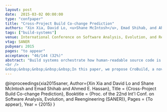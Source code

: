 ```yaml
---
layout: post
date:  2015-03-02 00:00:00
type: "confpaper"
title: "Cross-Project Build Co-change Prediction"
authors: "Xin Xia, David Lo, <u>Shane McIntosh</u>, Emad Shihab, and Ahmed E. Hassan"
tags: ["build-systems"]
venue: International Conference on Software Analysis, Evolution, and Reengineering
vtag: SANER
pubyear: 2015
pages: "to appear"
acceptance: "46/144 (32%)"
abstract: "Build systems orchestrate how human-readable source code is translated into executable programs. In a software project, source code changes can induce changes in the build system (aka. build co-changes). It is difficult for developers to identify when build co-changes are necessary due to the complexity of build systems. Prediction of build co-changes works well if there is a sufficient amount of training data to build a model. However, in practice, for new projects, there exists a limited number of changes. Using training data from other projects to predict the build co-changes in a new project can help improve the performance of the build co-change prediction. We refer to this problem as cross-project build co-change prediction.
<br />
&nbsp;&nbsp;&nbsp;&nbsp;&nbsp;In this paper, we propose CroBuild, a novel cross-project build co-change prediction approach that iteratively learns new classifiers. CroBuild constructs an ensemble of classifiers by iteratively building classifiers and assigning them weights according to its prediction error rate. Given that only a small proportion of code changes are build co-changing, we also propose an imbalance-aware approach that learns a threshold boundary between those code changes that are build co-changing and those that are not in order to construct classifiers in each iteration. To examine the benefits of CroBuild, we perform experiments on 4 large datasets including Mozilla, Eclipse-core, Lucene, and Jazz, comprising a total of 50,884 changes. On average, across the 4 datasets, CroBuild achieves a F1-score of up to 0.408. We also compare CroBuild with other approaches such as a basic model, AdaBoost proposed by Freund et al., and TrAdaBoost proposed by Dai et al.. On average, across the 4 datasets, the CroBuild approach yields an improvement in F1-scores of 41.54%,  36.63%, and 36.97% over the basic model, AdaBoost, and TrAdaBoost, respectively."
---
```

@inproceedings{xia2015saner,
	Author={Xin Xia and David Lo and Shane McIntosh and Emad Shihab and Ahmed E. Hassan},
	Title = {Cross-Project Build Co-change Prediction},
	Booktitle = {Proc. of the 22nd Int'l Conf. on Software Analysis, Evolution, and Reengineering (SANER)},
	Pages = {To appear},
	Year = {2015}
}
